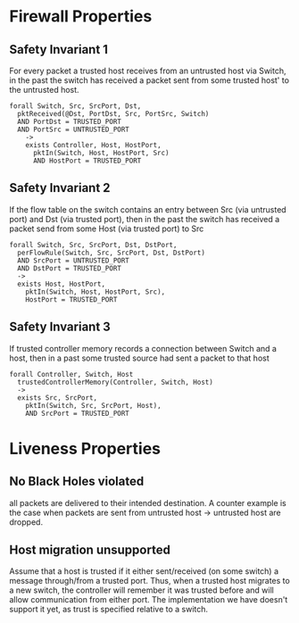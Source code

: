 # Firewall Properties

## Safety Invariant 1

For every packet a trusted host receives from an untrusted host via Switch, in the past the switch has received a packet sent from some trusted host' to the untrusted host. 

```
forall Switch, Src, SrcPort, Dst,
  pktReceived(@Dst, PortDst, Src, PortSrc, Switch)
  AND PortDst = TRUSTED_PORT
  AND PortSrc = UNTRUSTED_PORT
    ->
    exists Controller, Host, HostPort,
      pktIn(Switch, Host, HostPort, Src) 
      AND HostPort = TRUSTED_PORT
```

## Safety Invariant 2

If the flow table on the switch contains an entry between Src (via untrusted port) and Dst (via trusted port), then in the past the switch has received a packet send from some Host (via trusted port) to Src

```
forall Switch, Src, SrcPort, Dst, DstPort,
  perFlowRule(Switch, Src, SrcPort, Dst, DstPort) 
  AND SrcPort = UNTRUSTED_PORT
  AND DstPort = TRUSTED_PORT 
  ->
  exists Host, HostPort,
    pktIn(Switch, Host, HostPort, Src),
    HostPort = TRUSTED_PORT
```

## Safety Invariant 3

If trusted controller memory records a connection between Switch and a host, then in a past some trusted source had sent a packet to that host

```
forall Controller, Switch, Host
  trustedControllerMemory(Controller, Switch, Host) 
  ->
  exists Src, SrcPort, 
    pktIn(Switch, Src, SrcPort, Host),
    AND SrcPort = TRUSTED_PORT
```

# Liveness Properties

## No Black Holes violated

all packets are delivered to their intended destination. A counter example is the case when packets are sent from untrusted host -> untrusted host are dropped. 

## Host migration unsupported

Assume that a host is trusted if it either sent/received (on some switch) a message through/from a trusted port. Thus, when a trusted host migrates to a new switch, the controller will remember it was trusted before and will allow communication from either port. The implementation we have doesn't support it yet, as trust is specified relative to a switch. 
